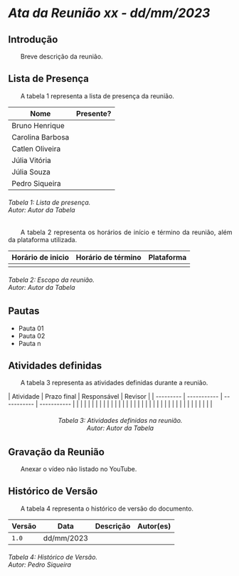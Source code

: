 # ***Ata da Reunião xx - dd/mm/2023***

## **Introdução**
<p align="justify">
&emsp;&emsp;Breve descrição da reunião.
</p>

## **Lista de Presença**
<p align="justify">
&emsp;&emsp;A tabela 1 representa a lista de presença da reunião.
</p>

| Nome | Presente? |
|---------------|----|
|Bruno Henrique| |
|Carolina Barbosa| |
|Catlen Oliveira| | 
|Júlia Vitória| |
|Júlia Souza| |
|Pedro Siqueira| |
<h6> Tabela 1: Lista de presença.
<br> Autor: Autor da Tabela </h6>

<p align="justify">
&emsp;&emsp;A tabela 2 representa os horários de início e término da reunião, além da plataforma utilizada.
</p>

| Horário de inicio | Horário de término | Plataforma |
|--------------|-----------|---------|
||||
<h6> Tabela 2: Escopo da reunião.
<br> Autor: Autor da Tabela </h6>

## **Pautas**
<ul>
<li>Pauta 01</li>
<li>Pauta 02</li>
<li>Pauta n</li>
</ul>

## **Atividades definidas**
<p align="justify">
&emsp;&emsp;A tabela 3 representa as atividades definidas durante a reunião.
</p>
| Atividade | Prazo final | Responsável | Revisor |
| --------- | ----------- | ----------- | ----------- |
| | | | 
| | | | 
| | | |
| | | |
| | | |
| | | |
| | | |
| | | |
| | | | 
<h6 align = "center"> Tabela 3: Atividades definidas na reunião.
<br> Autor: Autor da Tabela </h6>

## **Gravação da Reunião**

<p align="justify">
&emsp;&emsp;Anexar o vídeo não listado no YouTube.
</p>

## **Histórico de Versão**
<p align="justify">
&emsp;&emsp;A tabela 4 representa o histórico de versão do documento.
</p>

| Versão | Data | Descrição | Autor(es) | 
| ------ | ---- | --------- | --------- |
| `1.0`  | dd/mm/2023 |  |  |  
<h6> Tabela 4: Histórico de Versão.
<br> Autor: Pedro Siqueira </h6>